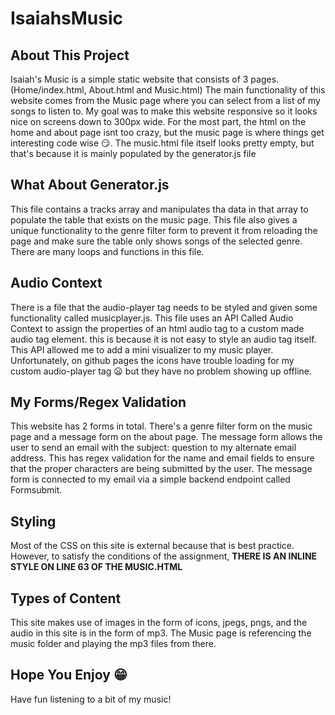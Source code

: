 # IsaiahsMusic
## About This Project
Isaiah's Music is a simple static website that consists of 3 pages.(Home/index.html, About.html and Music.html)
The main functionality of this website comes from the Music page where you can select from a list of my songs to listen to. My goal was to make this website responsive so it looks nice on screens down to 300px wide. For the most part, the html on the home and about page isnt too crazy, but the music page is where things get interesting code wise :smirk:. The music.html file itself looks pretty empty, but that's because it is mainly populated by the generator.js file
## What About Generator.js
This file contains a tracks array and manipulates tha data in that array to populate the table that exists on the music page. This file also gives a unique functionality to the genre filter form to prevent it from reloading the page and make sure the table only shows songs of the selected genre. There are many loops and functions in this file.
## Audio Context
There is a file that the audio-player tag needs to be styled and given some functionality called musicplayer.js. This file uses an API Called Audio Context to assign the properties of an html audio tag to a custom made audio tag element. this is because it is not easy to style an audio tag itself. This API allowed me to add a mini visualizer to my music player. Unfortunately, on github pages the icons have trouble loading for my custom audio-player tag :frowning: but they have no problem showing up offline.
## My Forms/Regex Validation
This website has 2 forms in total. There's a genre filter form on the music page and a message form on the about page. The message form allows the user to send an email with the subject: question to my alternate email address. This has regex validation for the name and email fields to ensure that the proper characters are being submitted by the user. The message form is connected to my email via a simple backend endpoint called Formsubmit.
## Styling
Most of the CSS on this site is external because that is best practice. However, to satisfy the conditions of the assignment, **THERE IS AN INLINE STYLE ON LINE 63 OF THE MUSIC.HTML**
## Types of Content
This site makes use of images in the form of icons, jpegs, pngs, and the audio in this site is in the form of mp3. The Music page is referencing the music folder and playing the mp3 files from there.
## Hope You Enjoy :grin:
Have fun listening to a bit of my music!